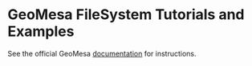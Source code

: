 GeoMesa FileSystem Tutorials and Examples
=========================================

See the official GeoMesa [documentation](http://www.geomesa.org/documentation/tutorials/index.html) for instructions.
